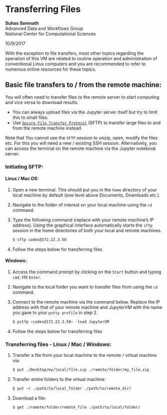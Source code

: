 # Transferring Files

**Suhas Somnath**<br>
Advanced Data and Workflows Group<br>
National Center for Computational Sciences

10/9/2017

With the exception to file transfers, most other topics regarding the operation of this VM are related to routine operation and administration of conventional Linux computers and you are recommended to refer to numerous online resources for these topics.

## Basic file transfers to / from the remote machine:
You will often need to transfer files to the remote server to start
computing and vice versa to download results.
-   You can always upload files via the Jupyter server itself but try to
    limit this to small files.
-   Use [`Secure File Transfer Protocol`](https://kb.wisc.edu/cae/page.php?id=32991) (SFTP) to transfer large files to and from the remote machine instead.

Note that You cannot use the `SFTP` session to unzip, open, modify the files etc. For this you will need a new / existing SSH session. Alternatively, you can access the terminal on the remote machine via the Jupyter notebook server.

### Initiating SFTP:

#### Linux / Mac OS:
1.  Open a new terminal. This should put you in the `home` directory of your local machine by default (one level above Documents, Downloads etc.).
2.  Navigate to the folder of interest on your local machine using the `cd` command.
3.  Type the following command (replace with your remote machine’s IP address). Using the graphical interface automatically starts the `sftp` session in the home directories of both your local and remote machines.
    ```bash
    $ sftp cades@172.22.3.50
    ```

4.  Follow the steps below for transferring files

#### Windows:
1.  Access the command prompt by clicking on the `Start` button and typing `cmd`. Hit `Enter`.
2.  Navigate to the local folder you want to transfer files from using the `cd` command.
3.  Connect to the remote machine via the command below. Replace the IP address with that of your remote machine and *JupyterVM* with the name you gave to your `putty profile` in step 2.
    ```bash
    $ pstfp <cades@172.22.3.50> -load JupyterVM
    ```

4.  Follow the steps below for transferring files

### Transferring files - Linux / Mac / Windows:
1.  Transfer a file from your local machine to the remote / virtual machine via:
    ```bash
    $ put ./Desktop/my/local/file.zip ./remote/folder/my_file.zip
    ```

2.  Transfer entire folders to the virtual machine:
    ```bash
    $ put –r ./path/to/local_folder ./path/to/remote_dir/
    ```

3.  Download a file:

    ```bash
    $ get ./remote/folder/remote_file ./path/to/local/folder/
    ```
